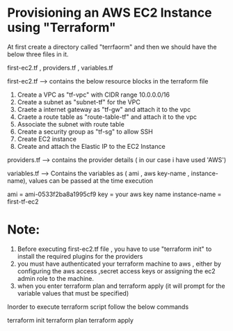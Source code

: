 Provisioning an AWS EC2 Instance using "Terraform"
=================================================

At first create a directory called "terrfaorm" and then we should have the below three files in it.

first-ec2.tf ,  providers.tf  , variables.tf

first-ec2.tf  --> contains the below resource blocks in the terraform file 

1. Create a VPC as "tf-vpc" with CIDR range 10.0.0.0/16
2. Create a subnet as "subnet-tf" for the VPC 
3. Craete a internet gateway as "tf-gw" and attach it to the vpc 
4. Craete a route table as "route-table-tf" and attach it to the vpc
5. Associate the subnet with route table
6. Create a security group as "tf-sg" to allow SSH 
7. Create EC2 instance 
8. Create and attach the Elastic IP to the EC2 Instance 

providers.tf  --> contains the provider details ( in our case i have used 'AWS')

variables.tf --> Contains the variables as ( ami , aws key-name , instance-name), values can be passed at the time execution 

ami = ami-0533f2ba8a1995cf9
key = your aws key name
instance-name = first-tf-ec2

Note:
=====

1. Before executing first-ec2.tf file , you have to use "terraform init" to install the required plugins for the providers 
2. you must have authenticated your terraform machine to aws , either by configuring the aws access ,secret access keys or assigning the ec2 admin role to the machine.
3. when you enter terraform plan and terraform apply (it will prompt for the variable values that must be specified) 

Inorder to execute terraform script follow the below commands 

terraform init 
terraform plan
terraform apply 






